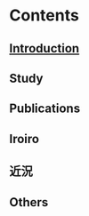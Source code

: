 # Contents
## [Introduction](./content/introduction/introduction.md)
## Study
## Publications
## Iroiro
## 近況
## Others